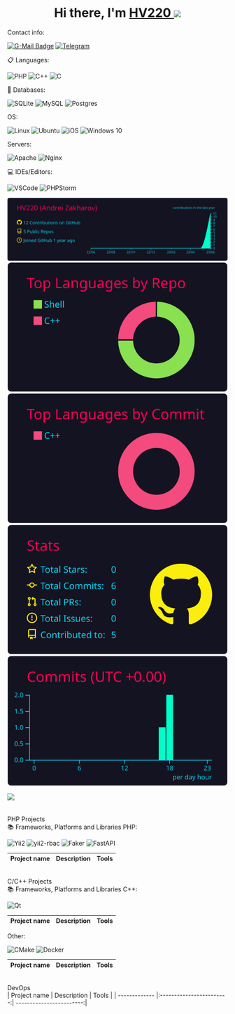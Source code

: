 <h1 align="center">Hi there, I'm <a href="https://github.com/HV220" target="_blank">HV220 </a> 
<img src="https://github.com/blackcater/blackcater/raw/main/images/banner.gif" height="32"/></h1>

  Contact info:
  
  [![G-Mail Badge](https://img.shields.io/badge/Gmail-D14836?style=for-the-badge&logo=gmail&logoColor=white)](mailto:diagenin@gmail.com)
  [![Telegram](https://img.shields.io/badge/Telegram-2CA5E0?style=for-the-badge&logo=telegram&logoColor=white)](https://t.me/Korpositas)

  📋 Languages:

  ![PHP](https://img.shields.io/badge/-PHP-blue?style=for-the-badge&logo=php&logoColor=white)
  ![C++](https://img.shields.io/badge/c++-%2300599C.svg?style=for-the-badge&logo=c%2B%2B&logoColor=white)
  ![C](https://img.shields.io/badge/c-%2300599C.svg?style=for-the-badge&logo=c&logoColor=white)
  
   
    
   💾 Databases:

   ![SQLite](https://img.shields.io/badge/sqlite-%2307405e.svg?style=for-the-badge&logo=sqlite&logoColor=white)
   ![MySQL](https://img.shields.io/badge/mysql-%2300f.svg?style=for-the-badge&logo=mysql&logoColor=white)
   ![Postgres](https://img.shields.io/badge/postgres-%23316192.svg?style=for-the-badge&logo=postgresql&logoColor=white)

  OS:

  ![Linux](https://img.shields.io/badge/Linux-FCC624?style=for-the-badge&logo=linux&logoColor=black)
  ![Ubuntu](https://img.shields.io/badge/Ubuntu-E95420?style=for-the-badge&logo=ubuntu&logoColor=white)
  ![iOS](https://img.shields.io/badge/iOS-000000?style=for-the-badge&logo=ios&logoColor=white)
  ![Windows 10](https://img.shields.io/badge/Windows%2010-003399?style=for-the-badge&logo=windows10&logoColor=white)
  
  Servers:

  ![Apache](https://img.shields.io/badge/apache-%23D42029.svg?style=for-the-badge&logo=apache&logoColor=white)
  ![Nginx](https://img.shields.io/badge/nginx-%23009639.svg?style=for-the-badge&logo=nginx&logoColor=white)
  
  💻 IDEs/Editors:

![VSCode](https://img.shields.io/badge/-VSCode-blue?style=for-the-badge&logo=visual-studio&logoColor=white)
![PHPStorm](https://img.shields.io/badge/-PHPStorm-blueviolet?style=for-the-badge&logo=phpstorm&logoColor=white) 

[![](https://raw.githubusercontent.com/HV220/HV220/master/profile-summary-card-output/2077/0-profile-details.svg)](https://github.com/vn7n24fzkq/github-profile-summary-cards)
[![](https://raw.githubusercontent.com/HV220/HV220/master/profile-summary-card-output/2077/1-repos-per-language.svg)](https://github.com/vn7n24fzkq/github-profile-summary-cards) [![](https://raw.githubusercontent.com/HV220/HV220/master/profile-summary-card-output/2077/2-most-commit-language.svg)](https://github.com/vn7n24fzkq/github-profile-summary-cards)
[![](https://raw.githubusercontent.com/HV220/HV220/master/profile-summary-card-output/2077/3-stats.svg)](https://github.com/vn7n24fzkq/github-profile-summary-cards) [![](https://raw.githubusercontent.com/HV220/HV220/master/profile-summary-card-output/2077/4-productive-time.svg)](https://github.com/vn7n24fzkq/github-profile-summary-cards)

![](https://komarev.com/ghpvc/?username=your-github-HV220)
  

<br> PHP Projects </br>
  📚 Frameworks, Platforms and Libraries PHP:

  ![Yii2](https://img.shields.io/badge/-Yii2-inactive?style=for-the-badge&logo=php&logoColor=orange)
  ![ yii2-rbac](https://img.shields.io/badge/Yii2-RBAC-red?style=for-the-badge&logo=rbac&logoColor=white)
  ![Faker](https://img.shields.io/badge/Yii2-Faker-red?style=for-the-badge&logo=rbac&logoColor=white)
  ![FastAPI](https://img.shields.io/badge/FastAPI-005571?style=for-the-badge&logo=fastapi)

| Project name      | Description                | Tools |
| ------------- |:------------------------:| ------------------------:|


<br> C/C++ Projects </br>
  📚 Frameworks, Platforms and Libraries C++:

  ![Qt](https://img.shields.io/badge/Qt-%23217346.svg?style=for-the-badge&logo=Qt&logoColor=white)

| Project name      | Description                | Tools |
| ------------- |:------------------------:| ------------------------:|

 Other:

  ![CMake](https://img.shields.io/badge/CMake-%23008FBA.svg?style=for-the-badge&logo=cmake&logoColor=white)
  ![Docker](https://img.shields.io/badge/docker-%230db7ed.svg?style=for-the-badge&logo=docker&logoColor=white)

| Project name      | Description                | Tools |
| ------------- |:------------------------:| ------------------------:|

<br> DevOps </br>
| Project name      | Description                | Tools |
| ------------- |:------------------------:| ------------------------:|

